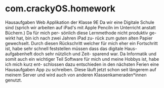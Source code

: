 # com.crackyOS.homework
Hausaufgaben Web Applikation der Klasse 9E
Da wir eine Digitale Schule sind (sprich
wir arbeiten auf iPad's mit Apple Penciln im
Unterricht anstatt Büchern.) Da für mich per-
sönlich diese Lernmethode nicht produktiv ge-
wirkt hat, bin ich nach zwei Jahren iPad zu-
rück zum guten alten Papier gewechselt.
Durch diesen Rückschritt welcher für mich
eher ein Fortschritt ist, habe sehr schnell
feststellen müssen dass das digitale Haus-
aufgabenheft doch sehr nützlich und Zeit-
sparend war. Da Informatik und somit auch
ein wichtiger Teil Software für mich und
meine Hobbys ist, habe ich mich kurz ent-
schlossen dazu entschieden in den nächsten
Ferien eine Hausaufgaben App zu schreiben.
Diese läuft jetzt schon seit längerem auf
meinem Server und wird auch von anderen 
Klassenkameraden*innen genutzt.
